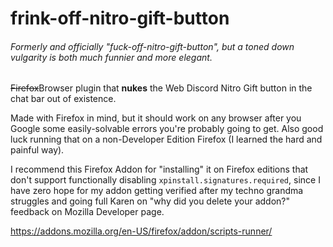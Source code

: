 # frink-off-nitro-gift-button
###### *Formerly and officially "fuck-off-nitro-gift-button", but a toned down vulgarity is both much funnier and more elegant.*
~~Firefox~~Browser plugin that **nukes** the Web Discord Nitro Gift button in the chat bar out of existence.

Made with Firefox in mind, but it should work on any browser after you Google some easily-solvable errors you're probably going to get. Also good luck running that on a non-Developer Edition Firefox (I learned the hard and painful way).

I recommend this Firefox Addon for "installing" it on Firefox editions that don't support functionally disabling `xpinstall.signatures.required`, since I have zero hope for my addon getting verified after my techno grandma struggles and going full Karen on "why did you delete your addon?" feedback on Mozilla Developer page.

https://addons.mozilla.org/en-US/firefox/addon/scripts-runner/
